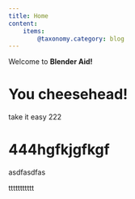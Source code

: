 ```yaml
---
title: Home
content:
    items: 
        @taxonomy.category: blog
---
```


Welcome to **Blender Aid!**
# You cheesehead!

take it easy 222

# 444hgfkjgfkgf
asdfasdfas

ttttttttttt